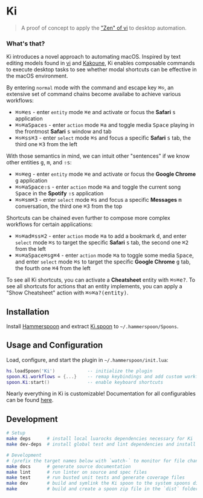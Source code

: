 # Ki

> A proof of concept to apply the ["Zen" of vi](https://stackoverflow.com/questions/1218390/what-is-your-most-productive-shortcut-with-vim/1220118#1220118) to desktop automation.

### What's that?

Ki introduces a novel approach to automating macOS. Inspired by text editing models found in [vi](https://en.wikipedia.org/wiki/Vi#Interface) and [Kakoune](http://kakoune.org/why-kakoune/why-kakoune.html), Ki enables composable commands to execute desktop tasks to see whether modal shortcuts can be effective in the macOS environment.

By entering `normal` mode with the command and escape key <kbd>⌘⎋</kbd>, an extensive set of command chains become availabe to achieve various workflows:
- <kbd>⌘⎋</kbd><kbd>⌘e</kbd><kbd>s</kbd> - enter `entity` mode <kbd>⌘e</kbd> and activate or focus the **Safari** <kbd>s</kbd> application
- <kbd>⌘⎋</kbd><kbd>⌘a</kbd><kbd>Space</kbd><kbd>s</kbd> - enter `action` mode <kbd>⌘a</kbd> and toggle media <kbd>Space</kbd> playing in the frontmost **Safari** <kbd>s</kbd> window and tab
- <kbd>⌘⎋</kbd><kbd>⌘s</kbd><kbd>s</kbd><kbd>⌘3</kbd> - enter `select` mode <kbd>⌘s</kbd> and focus a specific **Safari** <kbd>s</kbd> tab, the third one <kbd>⌘3</kbd> from the left

With those semantics in mind, we can intuit other "sentences" if we know other entities <kbd>g</kbd>, <kbd>m</kbd>, and <kbd>⇧s</kbd>:
- <kbd>⌘⎋</kbd><kbd>⌘e</kbd><kbd>g</kbd> - enter `entity` mode <kbd>⌘e</kbd> and activate or focus the **Google Chrome** <kbd>g</kbd> application
- <kbd>⌘⎋</kbd><kbd>⌘a</kbd><kbd>Space</kbd><kbd>⇧s</kbd> - enter `action` mode <kbd>⌘a</kbd> and toggle the current song <kbd>Space</kbd> in the **Spotify** <kbd>⇧s</kbd> application
- <kbd>⌘⎋</kbd><kbd>⌘s</kbd><kbd>m</kbd><kbd>⌘3</kbd> - enter `select` mode <kbd>⌘s</kbd> and focus a specific **Messages** <kbd>m</kbd> conversation, the third one <kbd>⌘3</kbd> from the top

Shortcuts can be chained even further to compose more complex workflows for certain applications:
- <kbd>⌘⎋</kbd><kbd>⌘a</kbd><kbd>d</kbd><kbd>⌘s</kbd><kbd>s</kbd><kbd>⌘2</kbd> - enter `action` mode <kbd>⌘a</kbd> to add a bookmark <kbd>d</kbd>, and enter `select` mode <kbd>⌘s</kbd> to target the specific **Safari** <kbd>s</kbd> tab, the second one <kbd>⌘2</kbd> from the left
- <kbd>⌘⎋</kbd><kbd>⌘a</kbd><kbd>Space</kbd><kbd>⌘s</kbd><kbd>g</kbd><kbd>⌘4</kbd> - enter `action` mode <kbd>⌘a</kbd> to toggle some media <kbd>Space</kbd>, and enter `select` mode <kbd>⌘s</kbd> to target the specific **Google Chrome** <kbd>g</kbd> tab, the fourth one <kbd>⌘4</kbd> from the left

To see all Ki shortcuts, you can activate a **Cheatsheet** entity with <kbd>⌘⎋</kbd><kbd>⌘e</kbd><kbd>?</kbd>. To see all shortcuts for actions that an entity implements, you can apply a "Show Cheatsheet" action with <kbd>⌘⎋</kbd><kbd>⌘a</kbd><kbd>?</kbd><kbd>(entity)</kbd>.

## Installation

Install [Hammerspoon](https://github.com/Hammerspoon/hammerspoon/releases/latest) and extract [Ki.spoon](https://github.com/andweeb/ki/releases/latest) to `~/.hammerspoon/Spoons`.

## Usage and Configuration

Load, configure, and start the plugin in `~/.hammerspoon/init.lua`:

```lua
hs.loadSpoon('Ki')            -- initialize the plugin
spoon.Ki.workflows = {...}    -- remap keybindings and add custom workflows, modes, and other various configurations
spoon.Ki:start()              -- enable keyboard shortcuts
```

Nearly everything in Ki is customizable! Documentation for all configurables can be found [here](https://andweeb.github.io/ki/html/Ki.html).

## Development

```bash
# Setup
make deps      # install local luarocks dependencies necessary for Ki
make dev-deps  # install global test and lint dependencies and install pip requirements for the docs generator

# Development
# (prefix the target names below with `watch-` to monitor for file changes using `fswatch`)
make docs      # generate source documentation
make lint      # run linter on source and spec files
make test      # run busted unit tests and generate coverage files
make dev       # build and symlink the Ki spoon to the system spoons directory for quick development
make           # build and create a spoon zip file in the `dist` folder
```
